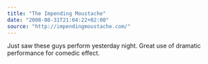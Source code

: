 ```yaml
---
title: "The Impending Moustache"
date: "2008-08-31T21:04:22+02:00"
source: "http://impendingmoustache.com/"
---
```


Just saw these guys perform yesterday night. Great use of dramatic performance for comedic effect.
